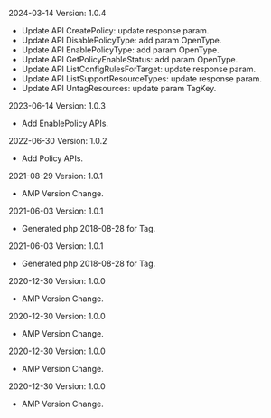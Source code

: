 2024-03-14 Version: 1.0.4
- Update API CreatePolicy: update response param.
- Update API DisablePolicyType: add param OpenType.
- Update API EnablePolicyType: add param OpenType.
- Update API GetPolicyEnableStatus: add param OpenType.
- Update API ListConfigRulesForTarget: update response param.
- Update API ListSupportResourceTypes: update response param.
- Update API UntagResources: update param TagKey.


2023-06-14 Version: 1.0.3
- Add EnablePolicy APIs.

2022-06-30 Version: 1.0.2
- Add Policy APIs.

2021-08-29 Version: 1.0.1
- AMP Version Change.

2021-06-03 Version: 1.0.1
- Generated php 2018-08-28 for Tag.

2021-06-03 Version: 1.0.1
- Generated php 2018-08-28 for Tag.

2020-12-30 Version: 1.0.0
- AMP Version Change.

2020-12-30 Version: 1.0.0
- AMP Version Change.

2020-12-30 Version: 1.0.0
- AMP Version Change.

2020-12-30 Version: 1.0.0
- AMP Version Change.

